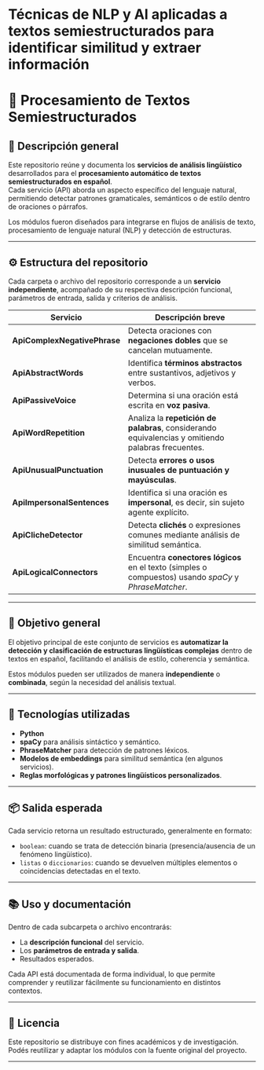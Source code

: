 # Técnicas de NLP y AI aplicadas a textos semiestructurados para identificar similitud y extraer información

# 🧩 Procesamiento de Textos Semiestructurados

## 📘 Descripción general
Este repositorio reúne y documenta los **servicios de análisis lingüístico** desarrollados para el **procesamiento automático de textos semiestructurados en español**.  
Cada servicio (API) aborda un aspecto específico del lenguaje natural, permitiendo detectar patrones gramaticales, semánticos o de estilo dentro de oraciones o párrafos.

Los módulos fueron diseñados para integrarse en flujos de análisis de texto, procesamiento de lenguaje natural (NLP) y detección de estructuras.

---

## ⚙️ Estructura del repositorio
Cada carpeta o archivo del repositorio corresponde a un **servicio independiente**, acompañado de su respectiva descripción funcional, parámetros de entrada, salida y criterios de análisis.

| Servicio | Descripción breve |
|-----------|------------------|
| **ApiComplexNegativePhrase** | Detecta oraciones con **negaciones dobles** que se cancelan mutuamente. |
| **ApiAbstractWords** | Identifica **términos abstractos** entre sustantivos, adjetivos y verbos. |
| **ApiPassiveVoice** | Determina si una oración está escrita en **voz pasiva**. |
| **ApiWordRepetition** | Analiza la **repetición de palabras**, considerando equivalencias y omitiendo palabras frecuentes. |
| **ApiUnusualPunctuation** | Detecta **errores o usos inusuales de puntuación y mayúsculas**. |
| **ApiImpersonalSentences** | Identifica si una oración es **impersonal**, es decir, sin sujeto agente explícito. |
| **ApiClicheDetector** | Detecta **clichés** o expresiones comunes mediante análisis de similitud semántica. |
| **ApiLogicalConnectors** | Encuentra **conectores lógicos** en el texto (simples o compuestos) usando *spaCy* y *PhraseMatcher*. |

---

## 🧠 Objetivo general
El objetivo principal de este conjunto de servicios es **automatizar la detección y clasificación de estructuras lingüísticas complejas** dentro de textos en español, facilitando el análisis de estilo, coherencia y semántica.  

Estos módulos pueden ser utilizados de manera **independiente** o **combinada**, según la necesidad del análisis textual.

---

## 🧩 Tecnologías utilizadas
- **Python**
- **spaCy** para análisis sintáctico y semántico.
- **PhraseMatcher** para detección de patrones léxicos.
- **Modelos de embeddings** para similitud semántica (en algunos servicios).
- **Reglas morfológicas y patrones lingüísticos personalizados**.

---

## 📦 Salida esperada
Cada servicio retorna un resultado estructurado, generalmente en formato:
- `boolean`: cuando se trata de detección binaria (presencia/ausencia de un fenómeno lingüístico).  
- `listas` o `diccionarios`: cuando se devuelven múltiples elementos o coincidencias detectadas en el texto.

---

## 📚 Uso y documentación
Dentro de cada subcarpeta o archivo encontrarás:
- La **descripción funcional** del servicio.  
- Los **parámetros de entrada y salida**.  
- Resultados esperados.

Cada API está documentada de forma individual, lo que permite comprender y reutilizar fácilmente su funcionamiento en distintos contextos.


---

## 🧾 Licencia
Este repositorio se distribuye con fines académicos y de investigación.  
Podés reutilizar y adaptar los módulos con la fuente original del proyecto.

---

